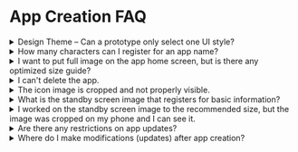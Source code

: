 # App Creation FAQ

<details>

<summary>Design Theme – Can a prototype only select one UI style?</summary>

Yes.

Design Themes Offered by Swing2App – Prototypes can only be used in one style of choice.

This prevents you from using a combination of styles.

Sometimes there's a UI style that combines slides + header.

If you use this mix of styles, this is an app that has been developed separately through customization. Various styles can be applied through customization.

</details>

<details>

<summary>How many characters can I register for an app name?</summary>

When building an app, there is no specific limit to the number of characters in the name.

However, if the number of characters that appear when you install the app on your phone is too long, the name will be truncated and displayed.

**App/app titles vary slightly depending on the phone model, but can be between 9 and 11 characters long.**

If the app name exceeds 10 characters, please make the app name less than 10 characters when you create the app, as the app name will be truncated and visible when you install the app on your phone.

</details>

<details>

<summary>I want to put full image on the app home screen, but is there any optimized size guide?</summary>

Images that go into the app don't have any specific recommended size.

**Because the standard sizes of mobile phones are all different, it is not possible to know the same image size for all models.**

In the case of images, it is a form of scaling the vertical to fit the horizontal length of the phone screen.

**Please adjust the recommended size to 1080px wide and 1980-2200px vertical based on mobile screen resolution.**

**★To fit the horizontal size, the vertical length is adjusted according to the screen of the phone.**

**So depending on what prototype you applied to the portrait and the type of phone you have, it may be a little longer or shorter in length.**

Because it is fixed horizontally and vertically changes depending on the mobile environment, not all phones can show the same screen.

\* Please note that since the size varies by phone, the latest models may look a little shorter in length, except in the case of tablets.

</details>

<details>

<summary>I can't delete the app.</summary>

Uninstalling an app is only possible if you have at least 2 apps created in your account.

If there is only 1 app, it will not be uninstalled. To 'Uninstall' you can uninstall an app by going to the My Menu – <mark style="color:blue;"></mark> [<mark style="color:blue;">\[Manage Apps\]</mark>](https://www.swing2app.com/view/app\_stat) <mark style="color:blue;"></mark> page.

\*Please note that paid users should not want the app to be uninstalled until the end of the paid period.

</details>

<details>

<summary>The icon image is cropped and not properly visible.</summary>

When creating an icon image, you need to put a background color and a center image in the background.

Make sure that the center image is not too large.

**\*Important\*** Background color is not transparent but must be colored.

When installed on your phone, the app icon will be rounded to make it visible.

\- Reference images

![](../.gitbook/assets/영문아이콘\_안드로이드버전1.png)

Therefore, if you work with the center image too large, it will be rounded and all the corners will be cut off.

Please design an icon image accordingly.

The icon creation guide is also available in the manual, so please check out the detailed manual.&#x20;

<mark style="color:blue;">****</mark>[<mark style="color:blue;">**\[Go to the app icon image creation guide\]**</mark>](../manual/maual/appbasic/appicon.md)<mark style="color:blue;">****</mark>

</details>

<details>

<summary>What is the standby screen image that registers for basic information?</summary>

The standby screen is the screen that is displayed during the loading time before the app is launched.

For each type of mobile phone, the waiting screen is displayed in different Internet environments and the time it takes to see it varies.

It should look as short as 1 to 3 seconds.

Due to the mobile app policy, the standby screen is a mandatory item, so when you create a Swing2App app, you must also register an image to be displayed on the standby screen.

Guidelines on how to create a standby screen can be found in detail in the manual.&#x20;

**☞** [<mark style="color:blue;">**See how to create a standby screen image**</mark>](../manual/maual/appbasic/apploading.md)<mark style="color:blue;">****</mark>

</details>

<details>

<summary>I worked on the standby screen image to the recommended size, but the image was cropped on my phone and I can see it.</summary>

**The recommended size for standby screen images is the official recommended size for all models because the phone screen is different for each mobile phone model. (2282\*2282)**

However, since the liquid crystals are square, tablet screens, etc. are all different sizes, when you create an image, you need to make sure that the main image does not fill up the wallpaper.

Therefore, when working with standby screens, you should check and produce the standby screen guideline manual provided by the swing.

Reference Image)

[![](https://s3.ap-northeast-2.amazonaws.com/swing2bucket/resource/image/help/20dcb89afcf17106ac72ea410440d487.png?type=w966)](http://blog.naver.com/PostView.nhn?blogId=swing2app\&logNo=221214959655\&parentCategoryNo=\&categoryNo=49\&viewDate=\&isShowPopularPosts=false\&from=postView)

In the attached image, blue becomes the wallpaper. (Image that can be cropped)

You just need to work on making sure that all the important image cuts are in the gray space. (Image shown on the actual screen)

Usually, users work with the image to a large blue area, so the image is cropped and visible depending on the phone type.

Therefore, please make a standby screen by checking the guidelines - how to make it.

**☞** [<mark style="color:blue;">**See how to create a standby screen image**</mark>](../manual/maual/appbasic/apploading.md)<mark style="color:blue;">****</mark>

</details>

<details>

<summary>Are there any restrictions on app updates?</summary>

No, there are no restrictions. You can update your app unlimited times.

After you create the app, modify and update it, you are free to use it.

</details>

<details>

<summary>Where do I make modifications (updates) after app creation?</summary>

The Swing2App does not have an app modification (update) task page.

When making corrections, please do the same by going to the app maker page.

You can overwrite existing apps and keep updating.

After saving, press the \[App Update] button to re-create the new version.

</details>

